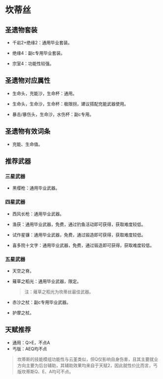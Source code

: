 # 坎蒂丝

## 圣遗物套装  

- 千岩2+绝缘2：通用毕业套装。  

- 绝缘4：副c专用毕业套装。  

- 宗室4：功能性较强。  

## 圣遗物对应属性  

- 生命头，充能沙，生命杯：通用。  

- 生命头，生命沙，生命杯：极限拐，建议搭配充能武器使用。  

- 暴击/暴伤头，生命沙，水伤杯：副c专用。  

## 圣遗物有效词条  

- 充能、生命值。  

## 推荐武器  

### 三星武器  

- 黑缨枪：通用毕业武器。  

### 四星武器  

- 西风长枪：通用毕业武器。  

- 渔获：通用毕业武器，免费，通过钓鱼活动即可获得，获取难度较低。  

- 试作星镰：通用毕业武器，免费，通过锻造即可获得，获取难度较低。  

- 喜多院十文字：通用毕业武器，免费，通过锻造即可获得，获取难度较低。  

### 五星武器  

- 天空之脊。  

- 薙草之稻光：通用毕业武器，限定。  

  > 注：薙草之稻光为坎蒂丝最佳武器。  

- 赤沙之杖：副c专用毕业武器。  

- 护摩之杖。

## 天赋推荐  

- 通用：Q>E，不点A  
- 丐版：AEQ均不点  

> 坎蒂斯的技能模组功能性与云堇类似，但Q仅影响自身伤害，且其主要就业方向主要为后台辅助，其辅助效果均来自于天赋2，因此就性价比而言，丐版坎蒂斯Q、E、A均可不点。  
